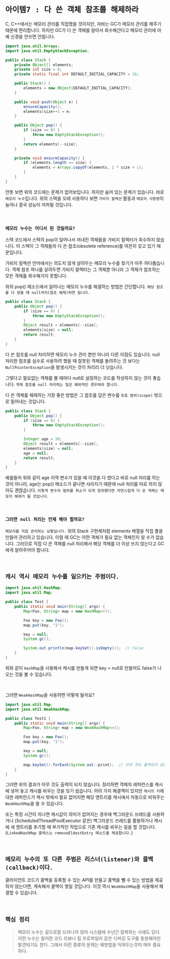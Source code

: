 # `아이템7 : 다 쓴 객체 참조를 해제하라`

C, C++에서는 메모리 관리를 직접했을 것이지만, 자바는 GC가 메모리 관리를 해주기 때문에 편리합니다. 하지만 GC가 다 쓴 객체를
알아서 회수해간다고 메모리 관리에 아예 신경을 안쓰면 안됩니다.

```java
import java.util.Arrays;
import java.util.EmptyStackException;

public class Stack {
    private Object[] elements;
    private int size = 0;
    private static final int DEFAULT_INITIAL_CAPACITY = 16;

    public Stack() {
        elements = new Object[DEFAULT_INITIAL_CAPACITY];
    }

    public void push(Object e) {
        ensureCapacity();
        elements[size++] = e;
    }

    public Object pop() {
        if (size == 0) {
            throw new EmptyStackException();
        }
        return elements[--size];
    }

    private void ensureCapacity() {
        if (elements.length == size) {
            elements = Arrays.copyOf(elements, 2 * size + 1);
        }
    }
}
```

언뜻 보면 위의 코드에는 문제가 없어보입니다. 하지만 숨어 있는 문제가 있습니다. 바로 `메모리 누수`입니다.
위의 스택을 오래 사용하다 보면 `가비지 컬렉션` 활동과 `메모리 사용량`이 늘어나 결국 성능이 저하될 것입니다.

<br>

### `메모리 누수는 어디서 된 것일까요?`

스택 코드에서 스택의 pop이 일어나서 꺼내진 객체들을 가비지 컬렉터가 회수하지 않습니다. 이 스택이 그 객체들의 다 쓴 참조(obsolete reference)를 여전히 갖고 있기 때문입니다. 

가비지 컬렉션 언어에서는 의도치 않게 살려두는 메모리 누수를 찾기가 아주 까다롭습니다. 객체 참조 하나를 살려두면 가비지 컬렉터는 그 객체뿐 아니라 그 객체가 참조하는 모든 객체를 회수해가지 못합니다.

위의 pop() 메소드에서 일어나는 메모리 누수를 해결하는 방법은 간단합니다. `해당 참조를 다 썼을 때 null처리(참조 해제)하면 됩니다.`

```java
public class Stack {
    public Object pop() {
        if (size == 0) {
            throw new EmptyStackException();
        }
        Object result = elements[--size];
        elements[size] = null;
        return result;
    }
}
```

다 쓴 참조를 null 처리하면 메모리 누수 관리 뿐만 아니라 다른 이점도 있습니다. 
null 처리한 참조를 실수로 사용하려 했을 때 잘못된 객체를 돌려주는 것 보다는 `NullPointerException`을 발생시키는 것이 차리리 더 낫습니다.

그렇다고 필요없는 객체를 볼 때마다 null로 설정하는 코드를 작성하지 않는 것이 좋습니다. `객체 참조를 null 처리하는 일은 예외적인 경우여야 합니다.`

다 쓴 객체를 해제하는 가장 좋은 방법은 그 참조를 담은 변수를 `유효 범위(scope)` 밖으로 밀어내는 것입니다. 

```java
public class Stack {
    public Object pop() {
        if (size == 0) {
            throw new EmptyStackException();
        } 

        Integer age = 30;
        Object result = elements[--size];
        elements[size] = null;
        age = null;
        return result;
    }
}
```

예를들어 위와 같이 age 지역 변수가 있을 때 이것을 다 썼다고 바로 null 처리를 하는 것이 아니라, age는 pop() 메소드가 끝나면 사라지기 때문에 null 처리를 따로 하지 않아도 괜찮습니다.
`이렇게 변수의 범위를 최소가 되게 정의했다면 자연스럽게 다 쓴 객체는 메모리 해제가 될 것입니다.`

<br>

### `그러면 null 처리는 언제 해야 할까요?`

`메모리를 직접 관리하는 상황입니다.` 위의 Stack 구현체처럼 elements 배열을 직접 풀을 만들어 관리하고 있습니다. 이럴 때 GC는 어떤 객체가 필요 없는 객체인지 알 수가 없습니다.
그러므로 직접 다 쓴 객체를 null 처리해서 해당 객체를 더 이상 쓰지 않는다고 GC에게 알려주어야 합니다.

<br>

## `캐시 역시 메모리 누수를 일으키는 주범이다.`

```java
import java.util.HashMap;
import java.util.Map;

public class Test {
    public static void main(String[] args) {
        Map<Foo, String> map = new HashMap<>();

        Foo key = new Foo();
        map.put(key, "1");

        key = null;
        System.gc();

        System.out.println(map.keySet().isEmpty());  // false
    }
}
```
 
위와 같이 `HashMap`을 사용해서 캐시를 만들게 되면 key = null로 만들어도 false가 나오는 것을 볼 수 있습니다. 

<br>

그러면 `WeakHashMap`을 사용하면 어떻게 될까요?

```java
import java.util.Map;
import java.util.WeakHashMap;

public class Test1 {
    public static void main(String[] args) {
        Map<Foo, String> map = new WeakHashMap<>();

        Foo key = new Foo();
        map.put(key, "1");

        key = null;
        System.gc();

        map.keySet().forEach(System.out::print);  // 아무 것도 출력되지 않음
    }
}
```

그러면 위의 결과가 아무 것도 출력이 되지 않습니다. 정리하면 객체의 레퍼런스를 캐시에 넣어 놓고 캐시를 비우는 것을 잊기 쉽습니다. 어려 가지 해결책이 있지만
`캐시의 키`에 대한 레퍼런스가 캐시 밖에서 필요 없어지면 해당 엔트리를 캐시에서 자동으로 비워주는 `WeakHashMap`을 쓸 수 있습니다.

또는 특정 시간이 지나면 캐시값이 의미가 없어지는 경우에 백그라운드 쓰레드를 사용하거나 (ScheduledThreadPoolExecutor 같은) 백그라운드 쓰레드를 활용하거나
캐시에 새 엔트리를 추가할 때 부가적인 작업으로 기존 캐시를 비우는 일을 할 것입니다. (`LinkedHashMap 클래스는 removeEldestEntry 메소드를 제공합니다.`)

<br>

## `메모리 누수의 또 다른 주범은 리스너(listener)와 콜백(callback)이다.`

클라이언트 코드가 콜백을 등록할 수 있는 API를 만들고 콜백을 뺄 수 있는 방법을 제공하지 않는다면, 계속해서 콜백이 쌓일 것입니다. 이것 역시 `WeakHashMap`을 사용해서 해결할 수 있습니다.

<br>

## `핵심 정리`

> 메모리 누수는 겉으로잘 드러나지 않아 시스템에 수년간 잠복하는 사례도 있다. 이런 누수는 철저한 코드 리뷰나 힙 프로파일러 같은 디버깅 도구를 동원해야만 발견되기도 한다.
> 그래서 이런 종류의 문제는 예방법을 익혀두는것이 매우 중요하다.


 


